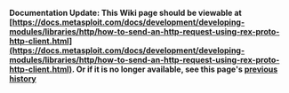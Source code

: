 <!-- Maintainers:  Please do not modify this file directly, create a pull request instead -->

**Documentation Update: This Wiki page should be viewable at [https://docs.metasploit.com/docs/development/developing-modules/libraries/http/how-to-send-an-http-request-using-rex-proto-http-client.html](https://docs.metasploit.com/docs/development/developing-modules/libraries/http/how-to-send-an-http-request-using-rex-proto-http-client.html). Or if it is no longer available, see this page's [previous history](./_history)**


